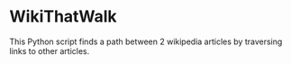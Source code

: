 # WikiThatWalk
This Python script finds a path between 2 wikipedia articles by traversing links to other articles.

